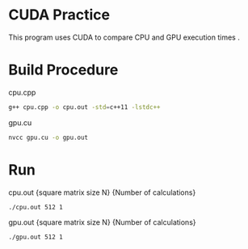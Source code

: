 # CUDA Practice

This program uses CUDA to compare CPU and GPU execution times .

# Build Procedure
cpu.cpp
```bash
g++ cpu.cpp -o cpu.out -std=c++11 -lstdc++
```
gpu.cu
```bash
nvcc gpu.cu -o gpu.out
```

# Run
cpu.out {square matrix size N} {Number of calculations}
```bash
./cpu.out 512 1
```
gpu.out {square matrix size N} {Number of calculations}
```bash
./gpu.out 512 1
```